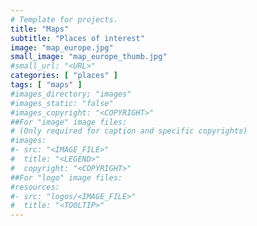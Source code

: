 ```yaml
---
# Template for projects.
title: "Maps"
subtitle: "Places of interest"
image: "map_europe.jpg"
small_image: "map_europe_thumb.jpg"
#small_url: "<URL>"
categories: [ "places" ]
tags: [ "maps" ]
#images_directory; "images"
#images_static: "false"
#images_copyright: "<COPYRIGHT>"
##For "image" image files:
# (Only required for caption and specific copyrights)
#images:
#- src: "<IMAGE_FILE>"
#  title: "<LEGEND>"
#  copyright: "<COPYRIGHT>"
##For "logo" image files:
#resources:
#- src: "logos/<IMAGE_FILE>"
#  title: "<TOOLTIP>"
---
```


